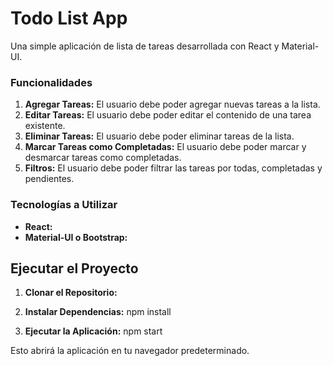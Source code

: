 # Todo List App

Una simple aplicación de lista de tareas desarrollada con React y Material-UI.

### Funcionalidades

1. **Agregar Tareas:** El usuario debe poder agregar nuevas tareas a la lista.
2. **Editar Tareas:** El usuario debe poder editar el contenido de una tarea existente.
3. **Eliminar Tareas:** El usuario debe poder eliminar tareas de la lista.
4. **Marcar Tareas como Completadas:** El usuario debe poder marcar y desmarcar tareas como completadas.
5. **Filtros:** El usuario debe poder filtrar las tareas por todas, completadas y pendientes.

### Tecnologías a Utilizar

- **React:**
- **Material-UI o Bootstrap:** 

## Ejecutar el Proyecto

1. **Clonar el Repositorio:**

2. **Instalar Dependencias:**
    npm install

3. **Ejecutar la Aplicación:**
    npm start

Esto abrirá la aplicación en tu navegador predeterminado.
